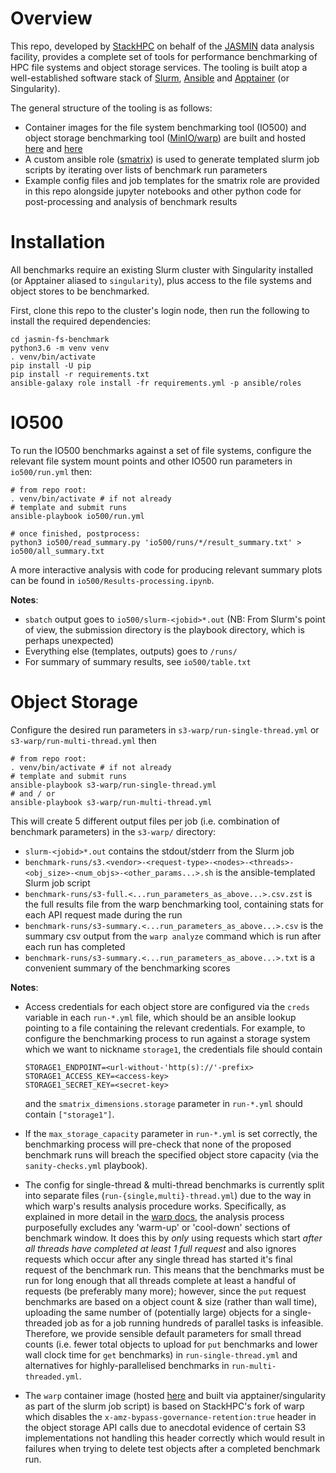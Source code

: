 
# Overview 

This repo, developed by [StackHPC](https://www.stackhpc.com) on behalf of the [JASMIN](https://jasmin.ac.uk) data analysis facility, provides a complete set of tools for performance benchmarking of HPC file systems and object storage services. The tooling is built atop a well-established software stack of [Slurm](https://slurm.schedmd.com), [Ansible](https://docs.ansible.com/ansible_community.html) and [Apptainer](https://github.com/apptainer/apptainer) (or Singularity).

The general structure of the tooling is as follows:
- Container images for the file system benchmarking tool (IO500) and object storage benchmarking tool ([MinIO/warp](https://github.com/minio/warp)) are built and hosted [here](https://github.com/stackhpc/io500-singularity) and [here](https://github.com/stackhpc/S3-warp-singularity)
- A custom ansible role ([smatrix](https://github.com/stackhpc/smatrix)) is used to generate templated slurm job scripts by iterating over lists of benchmark run parameters
- Example config files and job templates for the smatrix role are provided in this repo alongside jupyter notebooks and other python code for post-processing and analysis of benchmark results

# Installation

All benchmarks require an existing Slurm cluster with Singularity installed (or Apptainer aliased to `singularity`), plus access to the file systems and object stores to be benchmarked.

First, clone this repo to the cluster's login node, then run the following to install the required dependencies:

```
cd jasmin-fs-benchmark
python3.6 -m venv venv
. venv/bin/activate
pip install -U pip
pip install -r requirements.txt
ansible-galaxy role install -fr requirements.yml -p ansible/roles
```

# IO500

To run the IO500 benchmarks against a set of file systems, configure the relevant file system mount points and other IO500 run parameters in `io500/run.yml` then:

```
# from repo root:
. venv/bin/activate # if not already
# template and submit runs
ansible-playbook io500/run.yml

# once finished, postprocess:
python3 io500/read_summary.py 'io500/runs/*/result_summary.txt' > io500/all_summary.txt
```

A more interactive analysis with code for producing relevant summary plots can be found in `io500/Results-processing.ipynb`.

**Notes**:

- `sbatch` output goes to `io500/slurm-<jobid>*.out` (NB: From Slurm's point of view, the submission directory is the playbook directory, which is perhaps unexpected)
- Everything else (templates, outputs) goes to `/runs/`
- For summary of summary results, see `io500/table.txt`


# Object Storage

Configure the desired run parameters in `s3-warp/run-single-thread.yml` or `s3-warp/run-multi-thread.yml` then

```
# from repo root:
. venv/bin/activate # if not already
# template and submit runs
ansible-playbook s3-warp/run-single-thread.yml
# and / or
ansible-playbook s3-warp/run-multi-thread.yml
```

This will create 5 different output files per job (i.e. combination of benchmark parameters) in the `s3-warp/` directory:
- `slurm-<jobid>*.out` contains the stdout/stderr from the Slurm job
- `benchmark-runs/s3.<vendor>-<request-type>-<nodes>-<threads>-<obj_size>-<num_objs>-<other_params...>.sh` is the ansible-templated Slurm job script
- `benchmark-runs/s3-full.<...run_parameters_as_above...>.csv.zst` is the full results file from the warp benchmarking tool, containing stats for each API request made during the run
- `benchmark-runs/s3-summary.<...run_parameters_as_above...>.csv` is the summary csv output from the `warp analyze` command which is run after each run has completed
- `benchmark-runs/s3-summary.<...run_parameters_as_above...>.txt` is a convenient summary of the benchmarking scores

**Notes**:

- Access credentials for each object store are configured via the `creds` variable in each `run-*.yml` file, which should be an ansible lookup pointing to a file containing the relevant credentials. For example, to configure the benchmarking process to run against a storage system which we want to nickname `storage1`, the credentials file should contain
    ```
    STORAGE1_ENDPOINT=<url-without-'http(s)://'-prefix>
    STORAGE1_ACCESS_KEY=<access-key>
    STORAGE1_SECRET_KEY=<secret-key>
    ```
    and the `smatrix_dimensions.storage` parameter in `run-*.yml` should contain `["storage1"]`.

- If the `max_storage_capacity` parameter in `run-*.yml` is set correctly, the benchmarking process will pre-check that none of the proposed benchmark runs will breach the specified object store capacity (via the `sanity-checks.yml` playbook).

- The config for single-thread & multi-thread benchmarks is currently split into separate files (`run-{single,multi}-thread.yml`) due to the way in which warp's results analysis procedure works. Specifically, as explained in more detail in the [warp docs](https://github.com/minio/warp#analysis-data), the analysis process purposefully excludes any 'warm-up' or 'cool-down' sections of benchmark window. It does this by *only* using requests which start *after all threads have completed at least 1 full request* and also ignores requests which occur after any single thread has started it's final request of the benchmark run. This means that the benchmarks must be run for long enough that all threads complete at least a handful of requests (be preferably many more); however, since the `put` request benchmarks are based on a object count & size (rather than wall time), uploading the same number of (potentially large) objects for a single-threaded job as for a job running hundreds of parallel tasks is infeasible. Therefore, we provide sensible default parameters for small thread counts (i.e. fewer total objects to upload for `put` benchmarks and lower wall clock time for `get` benchmarks) in `run-single-thread.yml` and alternatives for highly-parallelised benchmarks in `run-multi-threaded.yml`.

- The `warp` container image (hosted [here](https://github.com/stackhpc/S3-warp-singularity) and built via apptainer/singularity as part of the slurm job script) is based on StackHPC's fork of warp which disables the `x-amz-bypass-governance-retention:true` header in the object storage API calls due to anecdotal evidence of certain S3 implementations not handling this header correctly which would result in failures when trying to delete test objects after a completed benchmark run.
